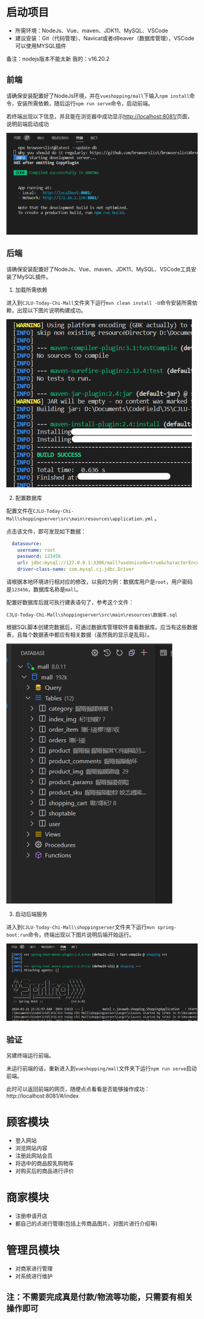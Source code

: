 # 启动项目

- 所需环境：NodeJs、Vue、maven、JDK11、MySQL、VSCode
- 建议安装：Git（代码管理）、Navicat或者dBeaver（数据库管理），VSCode可以使用MYSQL插件

备注：nodejs版本不能太新 我的：v16.20.2

## 前端

请确保安装配置好了NodeJs环境，并在`vueshopping/mall`下输入`npm install`命令，安装所需依赖，随后运行`npm run serve`命令，启动前端。

若终端出现以下信息，并且能在浏览器中成功显示[http://localhost:8081/](http://localhost:8081/)页面，说明前端启动成功

![!\[image-20230703162218089\]](pic/pic2.png)

## 后端

请确保安装配置好了NodeJs、Vue、maven、JDK11、MySQL、VSCode工具安装了MySQL插件。

1. 加载所需依赖

进入到`CJLU-Today-Chi-Mall`文件夹下运行`mvn clean install -U`命令安装所需依赖，出现以下图片说明构建成功。

![Alt text](pic/pic4.png)

2. 配置数据库

配置文件在`CJLU-Today-Chi-Mall\shoppingserver\src\main\resources\application.yml` 。

点击该文件，即可发现如下数据：

```yaml
  datasource:
    username: root
    password: 123456
    url: jdbc:mysql://127.0.0.1:3306/mall?useUnicode=true&characterEncoding=utf-8&serverTimezone=GMT%2b8&sessionVariables=sql_mode='NO_ENGINE_SUBSTITUTION'&jdbcCompliantTruncation=false&zeroDateTimeBehavior=convertToNull
    driver-class-name: com.mysql.cj.jdbc.Driver
```

请根据本地环境进行相对应的修改，以我的为例：数据库用户是`root`，用户密码是`123456`，数据库名称是`mall`。

配置好数据库后就可执行建表语句了，参考这个文件：

`CJLU-Today-Chi-Mall\shoppingserver\src\main\resources\数据库.sql`

根据SQL脚本创建完数据后，可通过数据库管理软件查看数据库。应当有这些数据表，且每个数据表中都应有相关数据（虽然我的显示是乱码）。

![Alt text](pic/pic3.png)

3. 启动后端服务

进入到`CJLU-Today-Chi-Mall\shoppingserver`文件夹下运行`mvn spring-boot:run`命令，终端出现以下图片说明后端开始运行。

![Alt text](pic/pic.png)

## 验证

另建终端运行前端。

未运行前端的话，重新进入到`vueshopping/mall`文件夹下运行`npm run serve`启动前端。

此时可以返回前端的网页，随便点点看看是否能够操作成功：http://localhost:8081/#/index


# 顾客模块

- 登入网站
- 浏览网站内容
- 注册此网站会员
- 将选中的商品胶乳购物车
- 对购买后的商品进行评价
# 商家模块
- 注册申请开店
- 都自己的点进行管理(包括上传商品图片，对图片进行介绍等)
# 管理员模块
- 对商家进行管理
- 对系统进行维护

## 注：不需要完成真是付款/物流等功能，只需要有相关操作即可